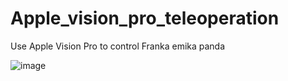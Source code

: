 # Apple_vision_pro_teleoperation
Use Apple Vision Pro to control Franka emika panda

![image](https://github.com/user-attachments/assets/fcb31d70-dca5-463c-b216-6c8207719638)

